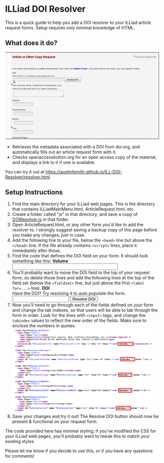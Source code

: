 # ILLiad DOI Resolver

This is a quick guide to help you add a DOI resolver to your ILLiad article request forms. Setup requires only minimal knowledge of HTML.

## What does it do?

![demo gif](DOIResolverDemo.gif)

- Retrieves the metadata associated with a DOI from doi.org, and automatically fills out an article request form with it.
- Checks openaccessbutton.org for an open access copy of the material, and displays a link to it if one is available.

You can try it out at <https://austinfsmith.github.io/ILL-DOI-Resolver/resolver.html>

## Setup Instructions

1. Find the main directory for your ILLiad web pages. This is the directory that contains ILLiadMainMenu.html, ArticleRequest.html, etc.
2. Create a folder called "js" in that directory, and save a copy of [DOIResolver.js](https://github.com/austinfsmith/ILL-DOI-Resolver/blob/master/DOIResolver.js) in that folder.
3. Open ArticleRequest.html, or any other form you'd like to add the resolver to. I strongly suggest saving a backup copy of this page before you make any changes, just in case.
4. Add the following line to your file, below the `<head>` line but above the `</head>` line. If the file already contains `<script>` lines, place it immediately after those.
    <script type="text/javascript" src="js/DOIResolver.js"></script>
5. Find the code that defines the DOI field on your form. It should look something like this:
    <label for="DOI">
     <span class="field">
      <span class="valid"><strong>Volume</strong></span>
     </span></br>
     <input id="DOI" name="DOI" type="text" size="40" class="f-name" tabindex="7" value=""><br />
    </label>
6. You'll probably want to move the DOI field to the top of your request form, so delete those lines and add the following lines at the top of the field set (below the `<fieldset>` line, but just above the first `<label for=...>` line).
    <label for="DOI">
       <span class="field">
         <span class="valid"><strong>DOI</strong></span><br />
           <span class="note">Have the DOI? Try resolving it to auto populate the form.</span>
       </span></br>
       <input id="DOI" name="DOI" type="text" size="20" class="f-name" tabindex="1" value="">
       <button type="button" id="doibutton" onclick="resolveDOI()">Resolve DOI</button><br />
       <span class="note" id="doierrormessage"></span>
       <div id="openaccessdiv" style="display:none"><br/>
         <button type="button" id="openaccessbutton">View Open Access Version</button><br/>
         <span class="note">Open Access versions may be author drafts.</span>
       </div>
     </label>
7. Now you'll need to go through each of the fields defined on your form and change the tab indexes, so that users will be able to tab through the form in order. Look for the lines with `<input>` tags, and change the `tabindex` values to reflect the new order of the fields. Make sure to enclose the numbers in quotes.
![tabindex screenshot](tabindexscreenshot.png)
8. Save your changes and try it out! The Resolve DOI button should now be present & functional on your request form.

The code provided here has minimal styling; if you've modified the CSS for your ILLiad web pages, you'll probably want to tweak this to match your existing styles.


Please let me know if you decide to use this, or if you have any questions for comments!

